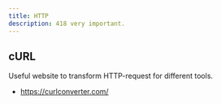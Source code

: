 ```yaml
---
title: HTTP
description: 418 very important.
---
```


## cURL
Useful website to transform HTTP-request for different tools.

 - https://curlconverter.com/
